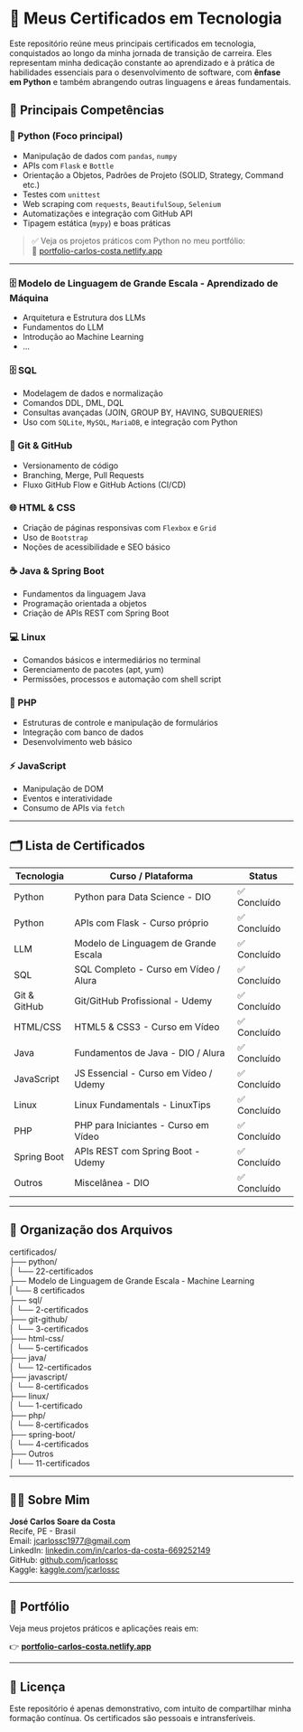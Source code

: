 # 📜 Meus Certificados em Tecnologia

Este repositório reúne meus principais certificados em tecnologia, conquistados ao longo da minha jornada de transição de carreira. Eles representam minha dedicação constante ao aprendizado e à prática de habilidades essenciais para o desenvolvimento de software, com **ênfase em Python** e também abrangendo outras linguagens e áreas fundamentais.

## 🧠 Principais Competências

### 🐍 Python (Foco principal)
- Manipulação de dados com `pandas`, `numpy`
- APIs com `Flask` e `Bottle`
- Orientação a Objetos, Padrões de Projeto (SOLID, Strategy, Command etc.)
- Testes com `unittest`
- Web scraping com `requests`, `BeautifulSoup`, `Selenium`
- Automatizações e integração com GitHub API
- Tipagem estática (`mypy`) e boas práticas

> ✅ Veja os projetos práticos com Python no meu portfólio:  
> 🔗 [portfolio-carlos-costa.netlify.app](https://portfolio-carlos-costa.netlify.app/)

---

### 🗄️ Modelo de Linguagem de Grande Escala - Aprendizado de Máquina
- Arquitetura e Estrutura dos LLMs
- Fundamentos do LLM
- Introdução ao Machine Learning
- ...

### 🗄️ SQL
- Modelagem de dados e normalização
- Comandos DDL, DML, DQL
- Consultas avançadas (JOIN, GROUP BY, HAVING, SUBQUERIES)
- Uso com `SQLite`, `MySQL`, `MariaDB`, e integração com Python

### 🔧 Git & GitHub
- Versionamento de código
- Branching, Merge, Pull Requests
- Fluxo GitHub Flow e GitHub Actions (CI/CD)

### 🌐 HTML & CSS
- Criação de páginas responsivas com `Flexbox` e `Grid`
- Uso de `Bootstrap`
- Noções de acessibilidade e SEO básico

### ☕ Java & Spring Boot
- Fundamentos da linguagem Java
- Programação orientada a objetos
- Criação de APIs REST com Spring Boot

### 💻 Linux
- Comandos básicos e intermediários no terminal
- Gerenciamento de pacotes (apt, yum)
- Permissões, processos e automação com shell script

### 📜 PHP
- Estruturas de controle e manipulação de formulários
- Integração com banco de dados
- Desenvolvimento web básico

### ⚡ JavaScript
- Manipulação de DOM
- Eventos e interatividade
- Consumo de APIs via `fetch`

---

## 🗂️ Lista de Certificados

| Tecnologia | Curso / Plataforma | Status |
|------------|---------------------|--------|
| Python     | Python para Data Science - DIO         | ✅ Concluído |
| Python     | APIs com Flask - Curso próprio         | ✅ Concluído |
| LLM        | Modelo de Linguagem de Grande Escala   | ✅ Concluído |
| SQL        | SQL Completo - Curso em Vídeo / Alura  | ✅ Concluído |
| Git & GitHub | Git/GitHub Profissional - Udemy      | ✅ Concluído |
| HTML/CSS   | HTML5 & CSS3 - Curso em Vídeo          | ✅ Concluído |
| Java       | Fundamentos de Java - DIO / Alura      | ✅ Concluído |
| JavaScript | JS Essencial - Curso em Vídeo / Udemy  | ✅ Concluído |
| Linux      | Linux Fundamentals - LinuxTips         | ✅ Concluído |
| PHP        | PHP para Iniciantes - Curso em Vídeo   | ✅ Concluído |
| Spring Boot| APIs REST com Spring Boot - Udemy      | ✅ Concluído |
| Outros     | Miscelânea - DIO                       | ✅ Concluído |

---

## 📂 Organização dos Arquivos

certificados/<br>
├── python/<br>
│ └── 22-certificados<br>
├── Modelo de Linguagem de Grande Escala - Machine Learning<br>
| └── 8 certificados<br>
├── sql/<br>
│ └── 2-certificados<br>
├── git-github/<br>
│ └── 3-certificados<br>
├── html-css/<br>
│ └── 5-certificados<br>
├── java/<br>
│ └── 12-certificados<br>
├── javascript/<br>
│ └── 8-certificados<br>
├── linux/<br>
│ └── 1-certificado<br>
├── php/<br>
│ └── 8-certificados<br>
├── spring-boot/<br>
│ └── 4-certificados<br>
├── Outros<br>
│ └── 11-certificados<br>



---

## 👨‍💼 Sobre Mim

**José Carlos Soare da Costa**  
Recife, PE - Brasil  
Email: [jcarlossc1977@gmail.com](mailto:jcarlossc1977@gmail.com)  
LinkedIn: [linkedin.com/in/carlos-da-costa-669252149](https://www.linkedin.com/in/carlos-da-costa-669252149/)  
GitHub: [github.com/jcarlossc](https://github.com/jcarlossc)  
Kaggle: [kaggle.com/jcarlossc](https://www.kaggle.com/jcarlossc/code)

---

## 🚀 Portfólio

Veja meus projetos práticos e aplicações reais em:

👉 **[portfolio-carlos-costa.netlify.app](https://portfolio-carlos-costa.netlify.app/)**

---

## 💬 Licença

Este repositório é apenas demonstrativo, com intuito de compartilhar minha formação contínua. Os certificados são pessoais e intransferíveis.

